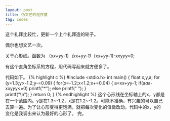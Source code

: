 ```yaml
---
layout: post
title: 伪文艺的程序猿
tag: codes
---
```


这个礼拜比较忙，更新一个上个礼拜造的轮子。

偶尔也想文艺一次。

关于心形线。函数为 （x*x+y*y-1)*（x*x+y*y-1)*（x*x+y*y-1)-x*x*y*y*y=0;

有这个直角坐标系的方程，用代码写起来就方便多了。

代码如下。
{% highlight c %}
	#include <stdio.h>
	int main()
	{
		float x,y,a;
		for (y=1.3;y>-1.2;y-=0.09)
		{
			for(x=-1.2;x<1.2;x+=0.04)
			{
				a=x*x+y*y-1;
				if(a*a*a-x*x*y*y*y<=0)
					printf("*");
				else
					printf(" ");
			}	
			printf(“\n”);
		}
		return 0;
	}
{% endhighlight %}
这个心形线在坐标轴上的x，y都是在一个范围内。y是在1.3~-1.2，x是在1.2~-1.2。可能不准确，有兴趣的可以自己去算一遍。为了让心形变得更饱满，就把每次变化的值做改动。代码中的x，y的变化是我调出来认为最好的心形了。
完。

